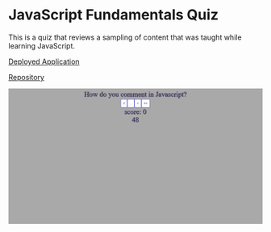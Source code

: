 # JavaScript Fundamentals Quiz

This is a quiz that reviews a sampling of content that was taught while learning JavaScript.


[Deployed Application](https://14kappaman.github.io/coding-assessment/)

[Repository](https://github.com/14Kappaman/coding-assessment)

![Screenshot](https://github.com/14Kappaman/coding-assessment/blob/main/codingquizscreenshot.jpg)